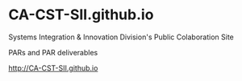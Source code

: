 CA-CST-SII.github.io
====================

Systems Integration &amp; Innovation Division's Public Colaboration Site

PARs and PAR deliverables

http://CA-CST-SII.github.io
